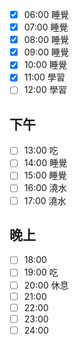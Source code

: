
 
- [x] 06:00 睡覺
- [x] 07:00 睡覺
- [x] 08:00 睡覺
- [x] 09:00 睡覺
- [x] 10:00 睡覺
- [x] 11:00 學習
- [ ] 12:00 學習
      
## 下午

- [ ] 13:00 吃
- [ ] 14:00 睡覺
- [ ] 15:00 睡覺
- [ ] 16:00 澆水
- [ ] 17:00 澆水
      
## 晚上

- [ ] 18:00
- [ ] 19:00 吃
- [ ] 20:00 休息
- [ ] 21:00
- [ ] 22:00
- [ ] 23:00
- [ ] 24:00